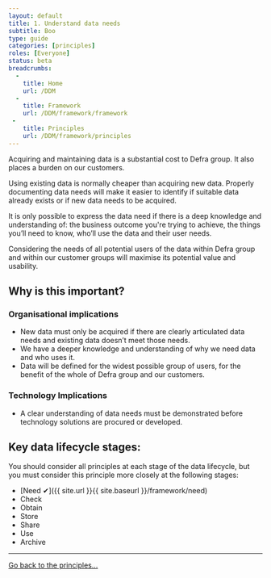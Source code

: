 ```yaml
---
layout: default
title: 1. Understand data needs
subtitle: Boo
type: guide
categories: [principles]
roles: [Everyone]
status: beta
breadcrumbs:
  -
    title: Home
    url: /DDM
  -
    title: Framework
    url: /DDM/framework/framework
 -
    title: Principles
    url: /DDM/framework/principles
---
```


Acquiring and maintaining data is a substantial cost to Defra group. It also places a burden on our customers.

Using existing data is normally cheaper than acquiring new data. Properly documenting data needs will make it easier to identify if suitable data already exists or if new data needs to be acquired.

It is only possible to express the data need if there is a deep knowledge and understanding of: the business outcome you're trying to achieve, the things you’ll need to know, who’ll use the data and their user needs.

Considering the needs of all potential users of the data within Defra group and within our customer groups will maximise its potential value and usability.


## Why is this important?

### Organisational implications

- New data must only be acquired if there are clearly articulated data needs and existing data doesn’t meet those needs.
- We have a deeper knowledge and understanding of  why we need data and who uses it.
- Data will be defined for the widest possible group of users, for the benefit of the whole of Defra group and our customers.


### Technology Implications

- A clear understanding of data needs must be demonstrated before technology solutions are procured or developed.

## Key data lifecycle stages:

You should consider all principles at each stage of the data lifecycle, but you must consider this principle more closely at the following stages:

- [Need ✔]({{ site.url }}{{ site.baseurl }}/framework/need)
- Check
- Obtain
- Store
- Share
- Use
- Archive

***

[Go back to the principles...](principles)
